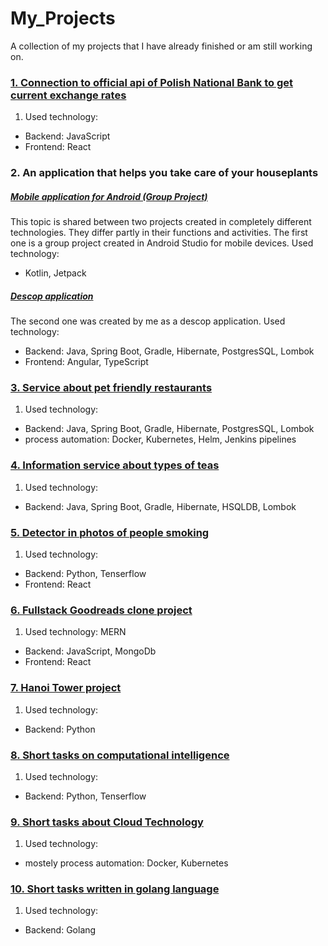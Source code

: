 # My_Projects
A collection of my projects that I have already finished or am still working on. 


### [1. Connection to official api of Polish National Bank to get current exchange rates](https://github.com/MartynaKaczmarczyk/MeetDynatraceProjects)

1. Used technology:

- Backend: JavaScript
- Frontend: React
  
    
### 2. An application that helps you take care of your houseplants

##### [Mobile application for Android (Group Project)](https://github.com/Pokrzw/Plant-Tracker)
This topic is shared between two projects created in completely different technologies. They differ partly in their functions and activities. The first one is a group project created in Android Studio for mobile devices. Used technology:

- Kotlin, Jetpack

##### [Descop application](https://github.com/MartynaKaczmarczyk/Project_Frontend2)
The second one was created by me as a descop application. Used technology:

- Backend: Java, Spring Boot, Gradle, Hibernate, PostgresSQL, Lombok
- Frontend: Angular, TypeScript


  
### [3. Service about pet friendly restaurants](https://github.com/MartynaKaczmarczyk/pet_friendly_restaurants)


1. Used technology:

- Backend: Java, Spring Boot, Gradle, Hibernate, PostgresSQL, Lombok
- process automation: Docker, Kubernetes, Helm, Jenkins pipelines

  
### [4. Information service about types of teas](https://github.com/MartynaKaczmarczyk/Tea_service)

1. Used technology:

- Backend: Java, Spring Boot, Gradle, Hibernate, HSQLDB, Lombok


### [5. Detector in photos of people smoking](https://github.com/MartynaKaczmarczyk/Int_Obliczeniowa_projekt01)

1. Used technology:

- Backend: Python, Tenserflow
- Frontend: React

  
### [6. Fullstack Goodreads clone project](https://github.com/MartynaKaczmarczyk/Goodreads_clone?tab=readme-ov-file)

1. Used technology: MERN

- Backend: JavaScript, MongoDb
- Frontend: React


### [7. Hanoi Tower project](https://gitlab.com/Martyna_Kaczmarczyk/wstep_do_programowania)

1. Used technology:

- Backend: Python


### [8. Short tasks on computational intelligence](https://github.com/MartynaKaczmarczyk/Inteligencja_obliczeniowa)

1. Used technology:

- Backend: Python, Tenserflow

### [9. Short tasks about Cloud Technology](https://gitlab.com/Martyna_Kaczmarczyk/technologie-chmurowe)

1. Used technology:

- mostely process automation: Docker, Kubernetes
  
### [10. Short tasks written in golang language](https://gitlab.com/Martyna_Kaczmarczyk/golang)

1. Used technology:

- Backend: Golang





